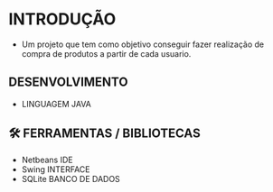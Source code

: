 #  INTRODUÇÃO

- Um projeto que tem como objetivo conseguir fazer realização de compra de produtos a partir de cada usuario.

## DESENVOLVIMENTO
- LINGUAGEM JAVA
  
## 🛠 FERRAMENTAS / BIBLIOTECAS
- Netbeans IDE
- Swing INTERFACE
- SQLite BANCO DE DADOS